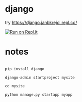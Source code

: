# django

try https://django.janbkrejci.repl.co/

[![Run on Repl.it](https://repl.it/badge/github/janbkrejci/django)](https://repl.it/github/janbkrejci/django)

# notes

<code>
pip install django<br>
django-admin startproject mysite<br>
cd mysite<br>
python manage.py startapp myapp
</code>
